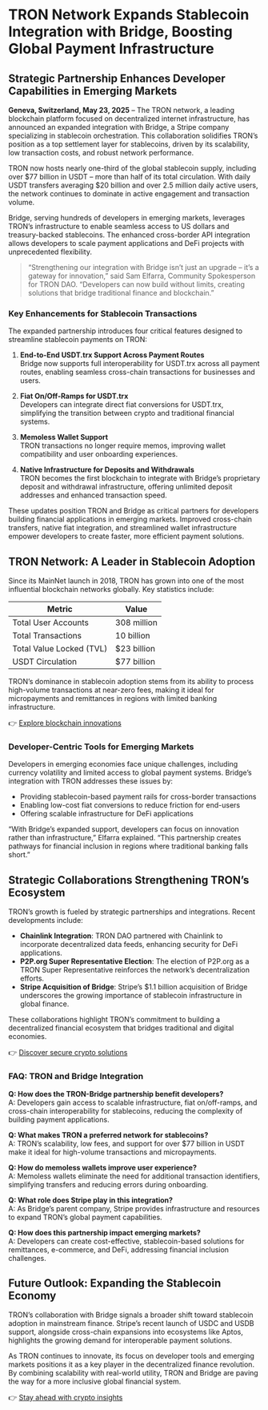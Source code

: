 # TRON Network Expands Stablecoin Integration with Bridge, Boosting Global Payment Infrastructure  

## Strategic Partnership Enhances Developer Capabilities in Emerging Markets  

**Geneva, Switzerland, May 23, 2025** – The TRON network, a leading blockchain platform focused on decentralized internet infrastructure, has announced an expanded integration with Bridge, a Stripe company specializing in stablecoin orchestration. This collaboration solidifies TRON’s position as a top settlement layer for stablecoins, driven by its scalability, low transaction costs, and robust network performance.  

TRON now hosts nearly one-third of the global stablecoin supply, including over $77 billion in USDT – more than half of its total circulation. With daily USDT transfers averaging $20 billion and over 2.5 million daily active users, the network continues to dominate in active engagement and transaction volume.  

Bridge, serving hundreds of developers in emerging markets, leverages TRON’s infrastructure to enable seamless access to US dollars and treasury-backed stablecoins. The enhanced cross-border API integration allows developers to scale payment applications and DeFi projects with unprecedented flexibility.  

> “Strengthening our integration with Bridge isn’t just an upgrade – it’s a gateway for innovation,” said Sam Elfarra, Community Spokesperson for TRON DAO. “Developers can now build without limits, creating solutions that bridge traditional finance and blockchain.”  

### Key Enhancements for Stablecoin Transactions  

The expanded partnership introduces four critical features designed to streamline stablecoin payments on TRON:  

1. **End-to-End USDT.trx Support Across Payment Routes**  
   Bridge now supports full interoperability for USDT.trx across all payment routes, enabling seamless cross-chain transactions for businesses and users.  

2. **Fiat On/Off-Ramps for USDT.trx**  
   Developers can integrate direct fiat conversions for USDT.trx, simplifying the transition between crypto and traditional financial systems.  

3. **Memoless Wallet Support**  
   TRON transactions no longer require memos, improving wallet compatibility and user onboarding experiences.  

4. **Native Infrastructure for Deposits and Withdrawals**  
   TRON becomes the first blockchain to integrate with Bridge’s proprietary deposit and withdrawal infrastructure, offering unlimited deposit addresses and enhanced transaction speed.  

These updates position TRON and Bridge as critical partners for developers building financial applications in emerging markets. Improved cross-chain transfers, native fiat integration, and streamlined wallet infrastructure empower developers to create faster, more efficient payment solutions.  

## TRON Network: A Leader in Stablecoin Adoption  

Since its MainNet launch in 2018, TRON has grown into one of the most influential blockchain networks globally. Key statistics include:  

| Metric                     | Value              |  
|---------------------------|--------------------|  
| Total User Accounts       | 308 million        |  
| Total Transactions        | 10 billion         |  
| Total Value Locked (TVL)  | $23 billion        |  
| USDT Circulation          | $77 billion        |  

TRON’s dominance in stablecoin adoption stems from its ability to process high-volume transactions at near-zero fees, making it ideal for micropayments and remittances in regions with limited banking infrastructure.  

👉 [Explore blockchain innovations](https://bit.ly/okx-bonus)  

### Developer-Centric Tools for Emerging Markets  

Developers in emerging economies face unique challenges, including currency volatility and limited access to global payment systems. Bridge’s integration with TRON addresses these issues by:  

- Providing stablecoin-based payment rails for cross-border transactions  
- Enabling low-cost fiat conversions to reduce friction for end-users  
- Offering scalable infrastructure for DeFi applications  

“With Bridge’s expanded support, developers can focus on innovation rather than infrastructure,” Elfarra explained. “This partnership creates pathways for financial inclusion in regions where traditional banking falls short.”  

## Strategic Collaborations Strengthening TRON’s Ecosystem  

TRON’s growth is fueled by strategic partnerships and integrations. Recent developments include:  

- **Chainlink Integration**: TRON DAO partnered with Chainlink to incorporate decentralized data feeds, enhancing security for DeFi applications.  
- **P2P.org Super Representative Election**: The election of P2P.org as a TRON Super Representative reinforces the network’s decentralization efforts.  
- **Stripe Acquisition of Bridge**: Stripe’s $1.1 billion acquisition of Bridge underscores the growing importance of stablecoin infrastructure in global finance.  

These collaborations highlight TRON’s commitment to building a decentralized financial ecosystem that bridges traditional and digital economies.  

👉 [Discover secure crypto solutions](https://bit.ly/okx-bonus)  

### FAQ: TRON and Bridge Integration  

**Q: How does the TRON-Bridge partnership benefit developers?**  
A: Developers gain access to scalable infrastructure, fiat on/off-ramps, and cross-chain interoperability for stablecoins, reducing the complexity of building payment applications.  

**Q: What makes TRON a preferred network for stablecoins?**  
A: TRON’s scalability, low fees, and support for over $77 billion in USDT make it ideal for high-volume transactions and micropayments.  

**Q: How do memoless wallets improve user experience?**  
A: Memoless wallets eliminate the need for additional transaction identifiers, simplifying transfers and reducing errors during onboarding.  

**Q: What role does Stripe play in this integration?**  
A: As Bridge’s parent company, Stripe provides infrastructure and resources to expand TRON’s global payment capabilities.  

**Q: How does this partnership impact emerging markets?**  
A: Developers can create cost-effective, stablecoin-based solutions for remittances, e-commerce, and DeFi, addressing financial inclusion challenges.  

## Future Outlook: Expanding the Stablecoin Economy  

TRON’s collaboration with Bridge signals a broader shift toward stablecoin adoption in mainstream finance. Stripe’s recent launch of USDC and USDB support, alongside cross-chain expansions into ecosystems like Aptos, highlights the growing demand for interoperable payment solutions.  

As TRON continues to innovate, its focus on developer tools and emerging markets positions it as a key player in the decentralized finance revolution. By combining scalability with real-world utility, TRON and Bridge are paving the way for a more inclusive global financial system.  

👉 [Stay ahead with crypto insights](https://bit.ly/okx-bonus)  
